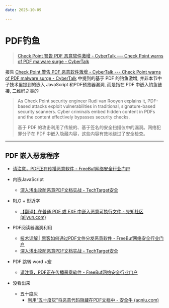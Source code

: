 ```yaml
---
date: 2025-10-09

---
```


# PDF钓鱼

> [Check Point 警告 PDF 恶意软件激增 - CyberTalk --- Check Point warns of PDF malware surge - CyberTalk](https://www.cybertalk.org/2024/06/03/check-point-warns-of-pdf-malware-surge/)

报告 [Check Point 警告 PDF 恶意软件激增 - CyberTalk --- Check Point warns of PDF malware surge - CyberTalk](https://www.cybertalk.org/2024/06/03/check-point-warns-of-pdf-malware-surge/)  中提到的基于 PDF 的钓鱼激增, 并非本节中子技术里提到的嵌入 JavaScript 和PDF预览器漏洞, 而是指在 PDF 中嵌入钓鱼链接, 二维码之类的

> As Check Point security engineer Rudi van Rooyen explains it, PDF-based attacks exploit vulnerabilities in traditional, signature-based security scanners. Cyber criminals embed hidden content in PDFs and the content effectively bypasses security checks.
>
> 基于 PDF 的攻击利用了传统的、基于签名的安全扫描仪中的漏洞。网络犯罪分子在 PDF 中嵌入隐藏内容，这些内容有效地绕过了安全检查。

---

## PDF 嵌入恶意程序

- [请注意，PDF正在传播恶意软件 - FreeBuf网络安全行业门户](https://www.freebuf.com/news/333958.html)

  

- 内嵌JavaScript

  - [深入浅出攻防恶意PDF文档实战 - TechTarget安全](https://searchsecurity.techtarget.com.cn/11-18726/)

- RLO + 形近字

  - [【翻译】在普通 PDF 或 EXE 中嵌入恶意可执行文件 - 先知社区 (aliyun.com)](https://xz.aliyun.com/t/14398?time__1311=mqmx9Q0QW4nmD%2FD0Dx2DUEt8DCYmIh3qqx&alichlgref=https%3A%2F%2Fwww.google.com%2F)

- PDF阅读器漏洞利用

  - [技术详解 | 黑客如何通过PDF文件分发恶意软件 - FreeBuf网络安全行业门户](https://www.freebuf.com/articles/network/394052.html)
  - [深入浅出攻防恶意PDF文档实战 - TechTarget安全](https://searchsecurity.techtarget.com.cn/11-18726/)

- PDF 跳转 word +宏

  - [请注意，PDF正在传播恶意软件 - FreeBuf网络安全行业门户](https://www.freebuf.com/news/333958.html)

- 没看出来

  - 五十度灰
    - [利用“五十度灰”将恶意代码隐藏在PDF文档中 - 安全牛 (aqniu.com)](https://www.aqniu.com/threat-alert/6777.html)























